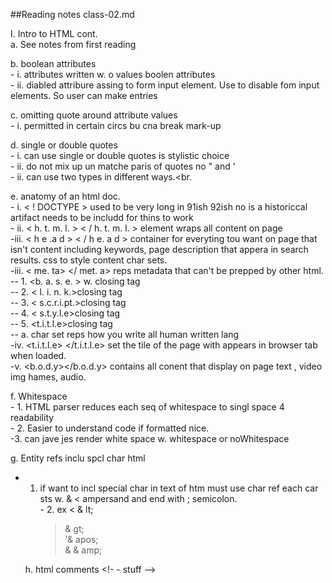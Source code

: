 ##Reading notes class-02.md

I.  Intro to HTML cont. <br> 
  a. See notes from first reading <br>

  b. boolean attributes <br>
    - i. attributes written w. o values boolen attributes <br>
    - ii. diabled attribure assing to form input element. Use to disable fom input elements. So user can make entries <br> 

  c. omitting quote around attribute values<br>
    - i. permitted in certain circs bu cna break mark-up<br>

  d. single or double quotes<br>
    - i. can use single or double quotes is stylistic choice<br>
    - ii. do not mix up un matche paris of quotes no " and '<br> 
    - ii. can use two types in different ways.<br.

  e. anatomy of an html doc.<br> 
    - i. < ! DOCTYPE > used to be very long in 91ish 92ish no is a historiccal artifact needs to be includd for thins to work<br> 
    - ii. < h. t. m. l. > < / h. t. m. l. > element wraps all content on page<br>
    -iii. < h e .a d > < / h e. a d > container for everyting tou want on page that isn't content  including keywords, page description that appera in search results. css to style content char sets.<br>
    -iii. < me. ta> </ met. a> reps metadata that can't be prepped by other html.<br>
      -- 1. <b. a. s. e. > w. closing tag<br>
      -- 2. < l. i. n. k.>closing tag<br>
      -- 3. < s.c.r.i.pt.>closing tag<br>
      -- 4. < s.t.y.l.e>closing tag<br>
      -- 5. <t.i.t.l.e>closing tag<br>
          -- a. char set reps how you write all human written lang<br>
      -iv. <t.i.t.l.e> </t.i.t.l.e> set the tile of the page with appears in browser tab when loaded.<br>
      -v. <b.o.d.y></b.o.d.y> contains all conent that display on page text , video img  hames, audio.<br>

  f. Whitespace<br>
    - 1. HTML parser reduces each seq of whitespace to singl space 4 readability<br>
    - 2. Easier to understand code if formatted nice. <br> 
    -3. can jave jes render white space w. whitespace or noWhitespace<br>

  g. Entity refs inclu spcl char html<br>
   - 1. if want to incl special char in text of htm must use char ref each car sts w. & < ampersand and end with ; semicolon.<br> 
    - 2. ex < & lt;<br>
        > & gt;<br>
        '& apos;<br>
        & & amp;<br>

     h. html comments <!- - stuff --> 

    
     
          
      

  
